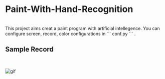 # Paint-With-Hand-Recognition
<br/>
This project aims creat a paint program with artificial intellegence. You can configure screen, record, color configurations in 
```
conf.py
```
.

## Sample Record
<br/>

![gif](https://github.com/deveneskaracabay/Paint-With-Hand-Recognition/blob/main/gifs/20210715_134131.gif?raw=true)
